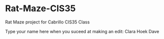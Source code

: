 # Rat-Maze-CIS35
Rat Maze project for Cabrillo CIS35 Class

Type your name here when you suceed at making an edit:
Clara
Hoek Dave
